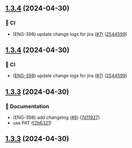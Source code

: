 ## [1.3.4](https://github.com/rossreicks/gifter-sf/compare/v1.3.3...v1.3.4) (2024-04-30)


### :repeat: CI

* (ENG-398) update change logs for jira ([#7](https://github.com/rossreicks/gifter-sf/issues/7)) ([2544599](https://github.com/rossreicks/gifter-sf/commit/2544599f73b1c6503f1b29afe23271a6940f4a4f))



## [1.3.4](https://github.com/rossreicks/gifter-sf/compare/v1.3.3...v1.3.4) (2024-04-30)


### :repeat: CI

* ([ENG-398](https://tractorzoom.atlassian.net/browse/ENG-398)) update change logs for jira ([#7](https://github.com/rossreicks/gifter-sf/issues/7)) ([2544599](https://github.com/rossreicks/gifter-sf/commit/2544599f73b1c6503f1b29afe23271a6940f4a4f))

## [1.3.3](https://github.com/rossreicks/gifter-sf/compare/v1.3.2...v1.3.3) (2024-04-30)


### :memo: Documentation

* (ENG-398) add changelog ([#6](https://github.com/rossreicks/gifter-sf/issues/6)) ([7d11927](https://github.com/rossreicks/gifter-sf/commit/7d1192739c65b96974da0e3632e2a9ca3b62f9ce))
* use PAT ([f2b6321](https://github.com/rossreicks/gifter-sf/commit/f2b632129e98b6b55db88ad0fcf75c2b624ff1d3))



## [1.3.3](https://github.com/rossreicks/gifter-sf/compare/v1.3.2...v1.3.3) (2024-04-30)
